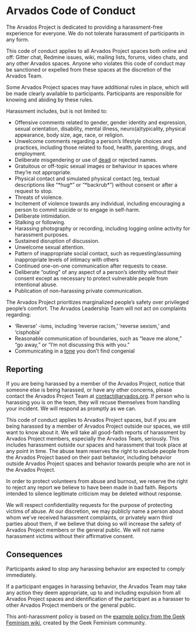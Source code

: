 Arvados Code of Conduct
=======================

The Arvados Project is dedicated to providing a harassment-free experience for
everyone. We do not tolerate harassment of participants in any form.

This code of conduct applies to all Arvados Project spaces both online and off:
Gitter chat, Redmine issues, wiki, mailing lists, forums, video chats, and any other
Arvados spaces. Anyone who violates this code of conduct may be sanctioned or
expelled from these spaces at the discretion of the Arvados Team.

Some Arvados Project spaces may have additional rules in place, which will be
made clearly available to participants. Participants are responsible for
knowing and abiding by these rules.

Harassment includes, but is not limited to:

 - Offensive comments related to gender, gender identity and expression, sexual
orientation, disability, mental illness, neuro(a)typicality, physical
appearance, body size, age, race, or religion.
 - Unwelcome comments regarding a person’s lifestyle choices and practices,
including those related to food, health, parenting, drugs, and employment.
 - Deliberate misgendering or use of [dead](https://www.quora.com/What-is-deadnaming/answer/Nancy-C-Walker)
or rejected names.
 - Gratuitous or off-topic sexual images or behaviour in spaces where they’re not
appropriate.
 - Physical contact and simulated physical contact (eg, textual descriptions like
“\*hug\*” or “\*backrub\*”) without consent or after a request to stop.
 - Threats of violence.
 - Incitement of violence towards any individual, including encouraging a person
to commit suicide or to engage in self-harm.
 - Deliberate intimidation.
 - Stalking or following.
 - Harassing photography or recording, including logging online activity for
harassment purposes.
 - Sustained disruption of discussion.
 - Unwelcome sexual attention.
 - Pattern of inappropriate social contact, such as requesting/assuming
inappropriate levels of intimacy with others
 - Continued one-on-one communication after requests to cease.
 - Deliberate “outing” of any aspect of a person’s identity without their consent
except as necessary to protect vulnerable people from intentional abuse.
 - Publication of non-harassing private communication.

The Arvados Project prioritizes marginalized people’s safety over privileged
people’s comfort. The Arvados Leadership Team will not act on complaints regarding:

 - ‘Reverse’ -isms, including ‘reverse racism,’ ‘reverse sexism,’ and ‘cisphobia’
 - Reasonable communication of boundaries, such as “leave me alone,” “go away,” or
“I’m not discussing this with you.”
 - Communicating in a [tone](http://geekfeminism.wikia.com/wiki/Tone_argument)
you don’t find congenial

Reporting
---------

If you are being harassed by a member of the Arvados Project, notice that someone
else is being harassed, or have any other concerns, please contact the Arvados
Project Team at contact@arvados.org. If person who is harassing
you is on the team, they will recuse themselves from handling your incident. We
will respond as promptly as we can.

This code of conduct applies to Arvados Project spaces, but if you are being
harassed by a member of Arvados Project outside our spaces, we still want to
know about it. We will take all good-faith reports of harassment by Arvados Project
members, especially the Arvados Team, seriously. This includes harassment
outside our spaces and harassment that took place at any point in time. The
abuse team reserves the right to exclude people from the Arvados Project based on
their past behavior, including behavior outside Arvados Project spaces and
behavior towards people who are not in the Arvados Project.

In order to protect volunteers from abuse and burnout, we reserve the right to
reject any report we believe to have been made in bad faith. Reports intended
to silence legitimate criticism may be deleted without response.

We will respect confidentiality requests for the purpose of protecting victims
of abuse. At our discretion, we may publicly name a person about whom we’ve
received harassment complaints, or privately warn third parties about them, if
we believe that doing so will increase the safety of Arvados Project members or
the general public. We will not name harassment victims without their
affirmative consent.

Consequences
------------

Participants asked to stop any harassing behavior are expected to comply
immediately.

If a participant engages in harassing behavior, the Arvados Team may
take any action they deem appropriate, up to and including expulsion from all
Arvados Project spaces and identification of the participant as a harasser to other
Arvados Project members or the general public.

This anti-harassment policy is based on the [example policy from the Geek
Feminism wiki](http://geekfeminism.wikia.com/wiki/Community_anti-harassment/Policy),
created by the Geek Feminism community.
